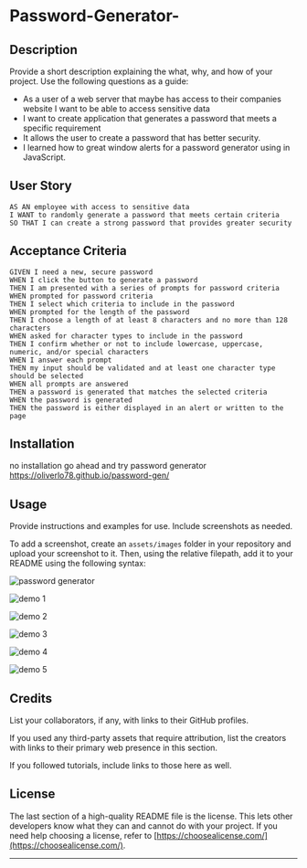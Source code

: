 # Password-Generator-

## Description

Provide a short description explaining the what, why, and how of your project. Use the following questions as a guide:

- As a user of a web server that maybe has access to their companies website I want  to be able to access sensitive data 
- I want to create application that generates a password that meets a specific requirement
- It allows the user to create a password that has better security. 
- I learned how to great window alerts for a password generator using in JavaScript. 

## User Story

```
AS AN employee with access to sensitive data
I WANT to randomly generate a password that meets certain criteria
SO THAT I can create a strong password that provides greater security
```

## Acceptance Criteria

```
GIVEN I need a new, secure password
WHEN I click the button to generate a password
THEN I am presented with a series of prompts for password criteria
WHEN prompted for password criteria
THEN I select which criteria to include in the password
WHEN prompted for the length of the password
THEN I choose a length of at least 8 characters and no more than 128 characters
WHEN asked for character types to include in the password
THEN I confirm whether or not to include lowercase, uppercase, numeric, and/or special characters
WHEN I answer each prompt
THEN my input should be validated and at least one character type should be selected
WHEN all prompts are answered
THEN a password is generated that matches the selected criteria
WHEN the password is generated
THEN the password is either displayed in an alert or written to the page
```
## Installation

no installation go ahead and try password generator https://oliverlo78.github.io/password-gen/

## Usage

Provide instructions and examples for use. Include screenshots as needed.

To add a screenshot, create an `assets/images` folder in your repository and upload your screenshot to it. Then, using the relative filepath, add it to your README using the following syntax:

![password generator](https://user-images.githubusercontent.com/109435666/210089461-402a6dc3-78e8-4999-854a-f9f7e58cdac2.png)

![demo 1](https://user-images.githubusercontent.com/109435666/210089556-9dc984e2-5bbf-420f-a784-1f21a08d3860.png)

![demo 2](https://user-images.githubusercontent.com/109435666/210089729-a707515b-5776-4ea3-885d-c0601ed3d4f1.png)

![demo 3](https://user-images.githubusercontent.com/109435666/210089808-e8b14c4f-a8e9-4e24-a336-ad5ec5542131.png)

![demo 4](https://user-images.githubusercontent.com/109435666/210089858-bf4312fb-1c22-403f-81d7-fab25a6646ef.png)

![demo 5](https://user-images.githubusercontent.com/109435666/210090350-d111f98b-9e86-4829-a2f8-1c6081954281.png)

## Credits


List your collaborators, if any, with links to their GitHub profiles.

If you used any third-party assets that require attribution, list the creators with links to their primary web presence in this section.

If you followed tutorials, include links to those here as well.

## License

The last section of a high-quality README file is the license. This lets other developers know what they can and cannot do with your project. If you need help choosing a license, refer to [https://choosealicense.com/](https://choosealicense.com/).

---
